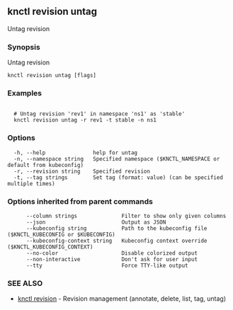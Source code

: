 ## knctl revision untag

Untag revision

### Synopsis

Untag revision

```
knctl revision untag [flags]
```

### Examples

```

  # Untag revision 'rev1' in namespace 'ns1' as 'stable'
  knctl revision untag -r rev1 -t stable -n ns1
```

### Options

```
  -h, --help               help for untag
  -n, --namespace string   Specified namespace ($KNCTL_NAMESPACE or default from kubeconfig)
  -r, --revision string    Specified revision
  -t, --tag strings        Set tag (format: value) (can be specified multiple times)
```

### Options inherited from parent commands

```
      --column strings              Filter to show only given columns
      --json                        Output as JSON
      --kubeconfig string           Path to the kubeconfig file ($KNCTL_KUBECONFIG or $KUBECONFIG)
      --kubeconfig-context string   Kubeconfig context override ($KNCTL_KUBECONFIG_CONTEXT)
      --no-color                    Disable colorized output
      --non-interactive             Don't ask for user input
      --tty                         Force TTY-like output
```

### SEE ALSO

* [knctl revision](knctl_revision.md)	 - Revision management (annotate, delete, list, tag, untag)

